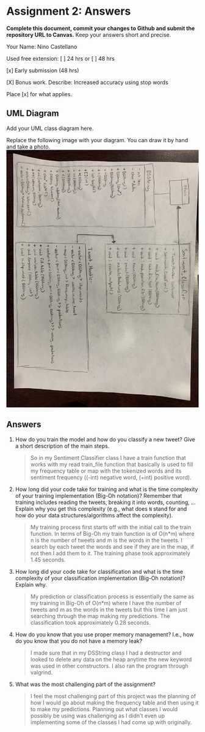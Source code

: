 # Assignment 2: Answers

**Complete this document, commit your changes to Github and submit the repository URL to Canvas.** Keep your answers short and precise.

Your Name: Nino Castellano

Used free extension: [ ] 24 hrs or [ ] 48 hrs

[x] Early submission (48 hrs)

[X] Bonus work. Describe: Increased accuracy using stop words

Place [x] for what applies.


## UML Diagram

Add your UML class diagram here.

Replace the following image with your diagram. You can draw it by hand and take a photo.
![UML Class Diagram](UML_Sentiment.jpeg)

## Answers

1. How do you train the model and how do you classify a new tweet? Give a short description of the main steps.

    > So in my Sentiment Classifier class I have a train function that works with my read train_file function that basically is used to fill my frequency table or map with the tokenized words and its sentiment frequency ((-int) negative word, (+int) positive word).

2. How long did your code take for training and what is the time complexity of your training implementation (Big-Oh notation)? Remember that training includes reading the tweets, breaking it into words, counting, ... Explain why you get this complexity (e.g., what does `N` stand for and how do your data structures/algorithms affect the complexity).

   > My training process first starts off with the initial call to the train function. In terms of Big-Oh my train function is of O(n*m) where n is the number of tweets and m is the words in the tweets. I search by each tweet the words and see if they are in the map, if not then I add them to it. The training phase took approximately 1.45 seconds.

3. How long did your code take for classification and what is the time complexity of your classification implementation (Big-Oh notation)? Explain why.

   > My prediction or classification process is essentially the same as my training in Big-Oh of O(n*m) where I have the number of tweets and m as the words in the tweets but this time I am just searching through the map making my predictions. The classification took approximately 0.28 seconds.

4. How do you know that you use proper memory management? I.e., how do you know that you do not have
   a memory leak?

   > I made sure that in my DSString class I had a destructor and looked to delete any data on the heap anytime the new keyword was used in other constructors. I also ran the program through valgrind.

5. What was the most challenging part of the assignment?

   > I feel the most challenging part of this project was the planning of how I would go about making the frequency table and then using it to make my predictions. Planning out what classes I would possibly be using was challenging as I didn't even up implementing some of the classes I had come up with originally.